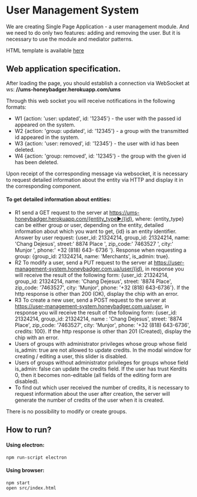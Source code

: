 # User Management System

We are creating Single Page Application - a user management module. And we need to do only two features: adding and removing the user. But it is necessary to use the module and mediator patterns.

HTML template is available [here](https://github.com/defint/dmistyles)

## Web application specification.

After loading the page, you should establish a connection via WebSocket at ws: **//ums-honeybadger.herokuapp.com/ums**

Through this web socket you will receive notifications in the following formats:

* W1 {action: 'user: updated', id: '12345'} - the user with the passed id appeared on the system.
* W2 {action: 'group: updated', id: '12345'} - a group with the transmitted id appeared in the system.
* W3 {action: 'user: removed', id: '12345'} - the user with id has been deleted.
* W4 {action: 'group: removed', id: '12345'} - the group with the given id has been deleted.

Upon receipt of the corresponding message via websocket, it is necessary to request detailed information about the entity via HTTP and display it in the corresponding component.

#### To get detailed information about entities:
* R1 send a GET request to the server at https://ums-honeybadger.herokuapp.com/{entity_type►/{id}, where: {entity_type} can be either group or user, depending on the entity, detailed information about which you want to get, {id} is an entity identifier. Answer by user request: {user_id: 21324214, group_id: 21324214, name: 'Chang Dejesus', street:' 8874 Place ', zip_code:' 7463527 ', city:' Munjor ', phone:' +32 (818) 643- 6736 '}. Response when requesting a group: {group_id: 21324214, name: 'Merchants', is_admin: true}.
* R2 To modify a user, send a PUT request to the server at https://user-management-system.honeybadger.com.ua/user/{id}, in response you will receive the result of the following form: {user_id: 21324214, group_id: 21324214, name: 'Chang Dejesus', street: '8874 Place', zip_code: '7463527', city: 'Munjor', phone: '+32 (818) 643-6736'}. If the http response is other than 200 (OK), display the chip with an error.
* R3 To create a new user, send a POST request to the server at https://user-management-system.honeybadger.com.ua/user, in response you will receive the result of the following form: {user_id: 21324214, group_id: 21324214, name : 'Chang Dejesus', street: '8874 Place', zip_code: '7463527', city: 'Munjor', phone: '+32 (818) 643-6736', credits: 100}. If the http response is other than 201 (Created), display the chip with an error.
* Users of groups with administrator privileges whose group whose field is_admin: true are not allowed to update credits. In the modal window for creating / editing a user, this slider is disabled.
* Users of groups without administrator privileges for groups whose field is_admin: false can update the credits field. If the user has trust Kerdits 0, then it becomes non-editable (all fields of the editing form are disabled).
* To find out which user received the number of credits, it is necessary to request information about the user after creation, the server will generate the number of credits of the user when it is created.

There is no possibility to modify or create groups.


## How to run?
#### Using electron:
    npm run-script electron

#### Using browser:
    npm start
    open src/index.html
   
